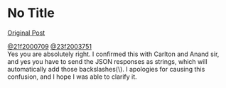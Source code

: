 # No Title

[Original Post](https://discourse.onlinedegree.iitm.ac.in/t/169029/112)

<p><a class="mention" href="/u/21f2000709">@21f2000709</a> <a class="mention" href="/u/23f2003751">@23f2003751</a><br>
Yes you are absolutely right. I confirmed this with Carlton and Anand sir, and yes you have to send the JSON responses as strings, which will automatically add those backslashes(\). I apologies for causing this confusion, and I hope I was able to clarify it.</p>
